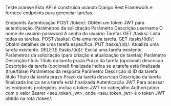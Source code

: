 Teste arariwe
Esta API é construída usando Django Rest Framework e fornece endpoints para gerenciar tarefas.


Endpoints
Autenticação
POST /token/: Obtém um token JWT para autenticação.
Parâmetros da solicitação
Parâmetro	Descrição
username	O nome de usuário
password	A senha do usuário
Tarefas
GET /tasks/: Lista todas as tarefas.
POST /tasks/: Cria uma nova tarefa.
GET /tasks/{id}/: Obtém detalhes de uma tarefa específica.
PUT /tasks/{id}/: Atualiza uma tarefa existente.
DELETE /tasks/{id}/: Exclui uma tarefa existente.
Parâmetros da solicitação (para criação e atualização de tarefas)
Parâmetro	Descrição
titulo	Título da tarefa
prazo	Prazo da tarefa (opcional)
descricao	Descrição da tarefa (opcional)
finalizada	Indica se a tarefa está finalizada (true/false)
Parâmetros da resposta
Parâmetro	Descrição
id	ID da tarefa
titulo	Título da tarefa
prazo	Prazo da tarefa
descricao	Descrição da tarefa
finalizada	Indica se a tarefa está finalizada
Autenticação JWT
Para acessar os endpoints protegidos, inclua o token JWT no cabeçalho Authorization com o valor Bearer <seu_token_jwt>, onde <seu_token_jwt> é o token JWT obtido na rota /token/.
